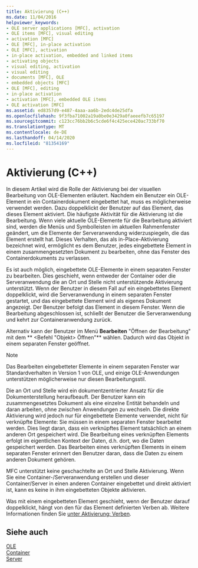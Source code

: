 ```yaml
---
title: Aktivierung (C++)
ms.date: 11/04/2016
helpviewer_keywords:
- OLE server applications [MFC], activation
- OLE items [MFC], visual editing
- activation [MFC]
- OLE [MFC], in-place activation
- OLE [MFC], activation
- in-place activation, embedded and linked items
- activating objects
- visual editing, activation
- visual editing
- documents [MFC], OLE
- embedded objects [MFC]
- OLE [MFC], editing
- in-place activation
- activation [MFC], embedded OLE items
- OLE activation [MFC]
ms.assetid: ed8357d9-e487-4aaa-aa6b-2edc4de25dfa
ms.openlocfilehash: 9f3fba71002a19a0be0e3429a0faeeefb7c65197
ms.sourcegitcommit: c123cc76bb2b6c5cde6f4c425ece420ac733bf70
ms.translationtype: MT
ms.contentlocale: de-DE
ms.lasthandoff: 04/14/2020
ms.locfileid: "81354169"
---
```

# <a name="activation-c"></a>Aktivierung (C++)

In diesem Artikel wird die Rolle der Aktivierung bei der visuellen Bearbeitung von OLE-Elementen erläutert. Nachdem ein Benutzer ein OLE-Element in ein Containerdokument eingebettet hat, muss es möglicherweise verwendet werden. Dazu doppelklickt der Benutzer auf das Element, das dieses Element aktiviert. Die häufigste Aktivität für die Aktivierung ist die Bearbeitung. Wenn viele aktuelle OLE-Elemente für die Bearbeitung aktiviert sind, werden die Menüs und Symbolleisten im aktuellen Rahmenfenster geändert, um die Elemente der Serveranwendung widerzuspiegeln, die das Element erstellt hat. Dieses Verhalten, das als in-Place-Aktivierung bezeichnet wird, ermöglicht es dem Benutzer, jedes eingebettete Element in einem zusammengesetzten Dokument zu bearbeiten, ohne das Fenster des Containerdokuments zu verlassen.

Es ist auch möglich, eingebettete OLE-Elemente in einem separaten Fenster zu bearbeiten. Dies geschieht, wenn entweder der Container oder die Serveranwendung die an Ort und Stelle nicht unterstützende Aktivierung unterstützt. Wenn der Benutzer in diesem Fall auf ein eingebettetes Element doppelklickt, wird die Serveranwendung in einem separaten Fenster gestartet, und das eingebettete Element wird als eigenes Dokument angezeigt. Der Benutzer befolgt das Element in diesem Fenster. Wenn die Bearbeitung abgeschlossen ist, schließt der Benutzer die Serveranwendung und kehrt zur Containeranwendung zurück.

Alternativ kann der Benutzer im Menü **Bearbeiten** "Öffnen der Bearbeitung" mit dem ** \<Befehl "Objekt> Öffnen"** wählen. Dadurch wird das Objekt in einem separaten Fenster geöffnet.

> [!NOTE]
> Das Bearbeiten eingebetteter Elemente in einem separaten Fenster war Standardverhalten in Version 1 von OLE, und einige OLE-Anwendungen unterstützen möglicherweise nur diesen Bearbeitungsstil.

Die an Ort und Stelle wird ein dokumentzentrierter Ansatz für die Dokumenterstellung heraufbeauft. Der Benutzer kann ein zusammengesetztes Dokument als eine einzelne Entität behandeln und daran arbeiten, ohne zwischen Anwendungen zu wechseln. Die direkte Aktivierung wird jedoch nur für eingebettete Elemente verwendet, nicht für verknüpfte Elemente: Sie müssen in einem separaten Fenster bearbeitet werden. Dies liegt daran, dass ein verknüpftes Element tatsächlich an einem anderen Ort gespeichert wird. Die Bearbeitung eines verknüpften Elements erfolgt im eigentlichen Kontext der Daten, d.h. dort, wo die Daten gespeichert werden. Das Bearbeiten eines verknüpften Elements in einem separaten Fenster erinnert den Benutzer daran, dass die Daten zu einem anderen Dokument gehören.

MFC unterstützt keine geschachtelte an Ort und Stelle Aktivierung. Wenn Sie eine Container-/Serveranwendung erstellen und dieser Container/Server in einen anderen Container eingebettet und direkt aktiviert ist, kann es keine in ihm eingebetteten Objekte aktivieren.

Was mit einem eingebetteten Element geschieht, wenn der Benutzer darauf doppelklickt, hängt von den für das Element definierten Verben ab. Weitere Informationen finden Sie [unter Aktivierung: Verben](../mfc/activation-verbs.md).

## <a name="see-also"></a>Siehe auch

[OLE](../mfc/ole-in-mfc.md)<br/>
[Container](../mfc/containers.md)<br/>
[Server](../mfc/servers.md)
